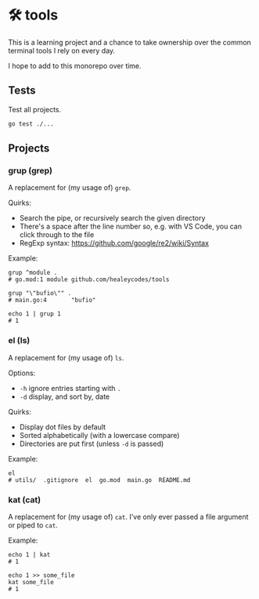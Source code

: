 # 🛠️ tools

This is a learning project and a chance to take ownership over the common terminal tools I rely on every day.

I hope to add to this monorepo over time.

## Tests

Test all projects.

```bash
go test ./...
```

## Projects

### grup (grep)

A replacement for (my usage of) `grep`.

Quirks:

- Search the pipe, or recursively search the given directory
- There's a space after the line number so, e.g. with VS Code, you can click through to the file
- RegExp syntax: https://github.com/google/re2/wiki/Syntax

Example:

```
grup ^module .
# go.mod:1 module github.com/healeycodes/tools

grup "\"bufio\"" .
# main.go:4       "bufio"

echo 1 | grup 1
# 1
```

### el (ls)

A replacement for (my usage of) `ls`.

Options:

- `-h` ignore entries starting with `.`
- `-d` display, and sort by, date

Quirks:

- Display dot files by default
- Sorted alphabetically (with a lowercase compare)
- Directories are put first (unless `-d` is passed)

Example:

```
el
# utils/  .gitignore  el  go.mod  main.go  README.md
```

### kat (cat)

A replacement for (my usage of) `cat`. I've only ever passed a file argument or piped to `cat`.

Example:

```
echo 1 | kat
# 1

echo 1 >> some_file
kat some_file
# 1
```
